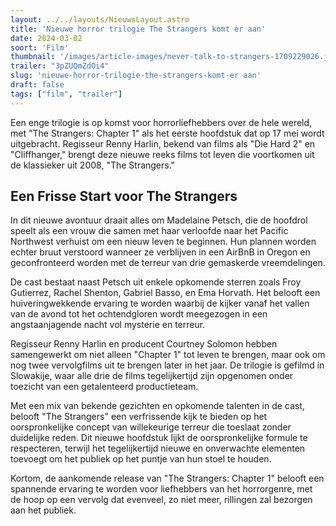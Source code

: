 ```yaml
---
layout: ../../layouts/NieuwsLayout.astro
title: 'Nieuwe horror trilogie The Strangers komt er aan'
date: 2024-03-02
soort: 'Film'
thumbnail: '/images/article-images/never-talk-to-strangers-1709229026.jpg'
trailer: "3pZUQmZdOi4"
slug: 'nieuwe-horror-trilogie-the-strangers-komt-er aan'
draft: false
tags: ["film", "trailer"]
---
```



Een enge trilogie is op komst voor horrorliefhebbers over de hele wereld, met "The Strangers: Chapter 1" als het eerste hoofdstuk dat op 17 mei wordt uitgebracht. Regisseur Renny Harlin, bekend van films als "Die Hard 2" en "Cliffhanger," brengt deze nieuwe reeks films tot leven die voortkomen uit de klassieker uit 2008, "The Strangers."

## Een Frisse Start voor The Strangers

In dit nieuwe avontuur draait alles om Madelaine Petsch, die de hoofdrol speelt als een vrouw die samen met haar verloofde naar het Pacific Northwest verhuist om een nieuw leven te beginnen. Hun plannen worden echter bruut verstoord wanneer ze verblijven in een AirBnB in Oregon en geconfronteerd worden met de terreur van drie gemaskerde vreemdelingen.

De cast bestaat naast Petsch uit enkele opkomende sterren zoals Froy Gutierrez, Rachel Shenton, Gabriel Basso, en Ema Horvath. Het belooft een huiveringwekkende ervaring te worden waarbij de kijker vanaf het vallen van de avond tot het ochtendgloren wordt meegezogen in een angstaanjagende nacht vol mysterie en terreur.

Regisseur Renny Harlin en producent Courtney Solomon hebben samengewerkt om niet alleen "Chapter 1" tot leven te brengen, maar ook om nog twee vervolgfilms uit te brengen later in het jaar. De trilogie is gefilmd in Slowakije, waar alle drie de films tegelijkertijd zijn opgenomen onder toezicht van een getalenteerd productieteam.

Met een mix van bekende gezichten en opkomende talenten in de cast, belooft "The Strangers" een verfrissende kijk te bieden op het oorspronkelijke concept van willekeurige terreur die toeslaat zonder duidelijke reden. Dit nieuwe hoofdstuk lijkt de oorspronkelijke formule te respecteren, terwijl het tegelijkertijd nieuwe en onverwachte elementen toevoegt om het publiek op het puntje van hun stoel te houden.

Kortom, de aankomende release van "The Strangers: Chapter 1" belooft een spannende ervaring te worden voor liefhebbers van het horrorgenre, met de hoop op een vervolg dat evenveel, zo niet meer, rillingen zal bezorgen aan het publiek.
